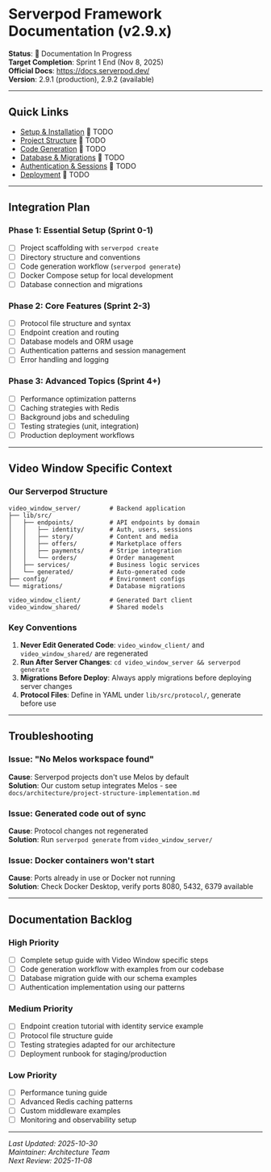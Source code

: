 # Serverpod Framework Documentation (v2.9.x)

**Status**: 🚧 Documentation In Progress  
**Target Completion**: Sprint 1 End (Nov 8, 2025)  
**Official Docs**: https://docs.serverpod.dev/  
**Version**: 2.9.1 (production), 2.9.2 (available)

---

## Quick Links

- [Setup & Installation](#setup--installation) 🚧 TODO
- [Project Structure](#project-structure) 🚧 TODO  
- [Code Generation](#code-generation) 🚧 TODO
- [Database & Migrations](#database--migrations) 🚧 TODO
- [Authentication & Sessions](#authentication--sessions) 🚧 TODO
- [Deployment](#deployment) 🚧 TODO

---

## Integration Plan

### Phase 1: Essential Setup (Sprint 0-1)
- [ ] Project scaffolding with `serverpod create`
- [ ] Directory structure and conventions
- [ ] Code generation workflow (`serverpod generate`)
- [ ] Docker Compose setup for local development
- [ ] Database connection and migrations

### Phase 2: Core Features (Sprint 2-3)
- [ ] Protocol file structure and syntax
- [ ] Endpoint creation and routing
- [ ] Database models and ORM usage
- [ ] Authentication patterns and session management
- [ ] Error handling and logging

### Phase 3: Advanced Topics (Sprint 4+)
- [ ] Performance optimization patterns
- [ ] Caching strategies with Redis
- [ ] Background jobs and scheduling
- [ ] Testing strategies (unit, integration)
- [ ] Production deployment workflows

---

## Video Window Specific Context

### Our Serverpod Structure

```
video_window_server/        # Backend application
├── lib/src/
│   ├── endpoints/          # API endpoints by domain
│   │   ├── identity/       # Auth, users, sessions
│   │   ├── story/          # Content and media
│   │   ├── offers/         # Marketplace offers
│   │   ├── payments/       # Stripe integration
│   │   └── orders/         # Order management
│   ├── services/           # Business logic services
│   └── generated/          # Auto-generated code
├── config/                 # Environment configs
└── migrations/             # Database migrations

video_window_client/        # Generated Dart client
video_window_shared/        # Shared models
```

### Key Conventions

1. **Never Edit Generated Code**: `video_window_client/` and `video_window_shared/` are regenerated
2. **Run After Server Changes**: `cd video_window_server && serverpod generate`
3. **Migrations Before Deploy**: Always apply migrations before deploying server changes
4. **Protocol Files**: Define in YAML under `lib/src/protocol/`, generate before use

---

## Troubleshooting

### Issue: "No Melos workspace found"
**Cause**: Serverpod projects don't use Melos by default  
**Solution**: Our custom setup integrates Melos - see `docs/architecture/project-structure-implementation.md`

### Issue: Generated code out of sync
**Cause**: Protocol changes not regenerated  
**Solution**: Run `serverpod generate` from `video_window_server/`

### Issue: Docker containers won't start
**Cause**: Ports already in use or Docker not running  
**Solution**: Check Docker Desktop, verify ports 8080, 5432, 6379 available

---

## Documentation Backlog

### High Priority
- [ ] Complete setup guide with Video Window specific steps
- [ ] Code generation workflow with examples from our codebase
- [ ] Database migration guide with our schema examples
- [ ] Authentication implementation using our patterns

### Medium Priority
- [ ] Endpoint creation tutorial with identity service example
- [ ] Protocol file structure guide
- [ ] Testing strategies adapted for our architecture
- [ ] Deployment runbook for staging/production

### Low Priority
- [ ] Performance tuning guide
- [ ] Advanced Redis caching patterns
- [ ] Custom middleware examples
- [ ] Monitoring and observability setup

---

*Last Updated: 2025-10-30*  
*Maintainer: Architecture Team*  
*Next Review: 2025-11-08*
